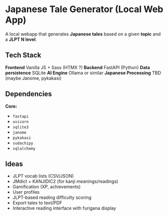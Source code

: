 # Japanese Tale Generator (Local Web App)

A local webapp that generates **Japanese tales** based on a given **topic** and a **JLPT N level**.  


## Tech Stack


**Frontend** Vanilla JS + Sass (HTMX ?)
**Backend** FastAPI (Python)
**Data persistence** SQLite
**AI Engine**  Ollama or similar
**Japanese Processing** TBD (maybe Janome, pykakasi) 


## Dependencies

**Core:**
- `fastapi`
- `uvicorn`
- `sqlite3`
- `janome`
- `pykakasi`
- `sudachipy`
- `sqlalchemy`


## Ideas
- JLPT vocab lists (CSV/JSON)
- JMdict + KANJIDIC2 (for kanji meanings/readings)
- Gamification (XP, achievements)
- User profiles
- JLPT-based reading difficulty scoring
- Export tales to text/PDF
- Interactive reading interface with furigana display